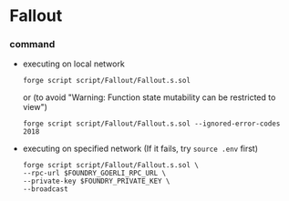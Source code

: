 # Fallout
### command
- executing on local network
    ```
    forge script script/Fallout/Fallout.s.sol
    ```
    or (to avoid "Warning: Function state mutability can be restricted to view")
    ```
    forge script script/Fallout/Fallout.s.sol --ignored-error-codes 2018
    ```
- executing on specified network (If it fails, try `source .env` first)
    ```
    forge script script/Fallout/Fallout.s.sol \
    --rpc-url $FOUNDRY_GOERLI_RPC_URL \
    --private-key $FOUNDRY_PRIVATE_KEY \
    --broadcast
    ```